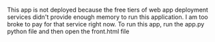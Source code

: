 This app is not deployed because the free tiers of web app deployment services didn't provide enough memory to run this application. 
I am too broke to pay for that service right now.
To run this app, run the app.py python file and then open the front.html file
